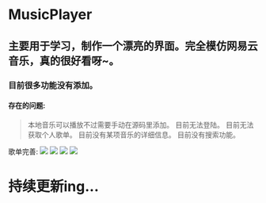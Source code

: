 # MusicPlayer
## 主要用于学习，制作一个漂亮的界面。完全模仿网易云音乐，真的很好看呀~。

### 目前很多功能没有添加。

#### 存在的问题:
> 本地音乐可以播放不过需要手动在源码里添加。
> 目前无法登陆。
> 目前无法获取个人歌单。
> 目前没有某项音乐的详细信息。
> 目前没有搜索功能。

歌单完善:
<img src="/HuberTRoy/MusicPlayer/blob/master/testpic/0.jpg" />
<img src="/HuberTRoy/MusicPlayer/blob/master/testpic/1.jpg" />
<img src="/HuberTRoy/MusicPlayer/blob/master/testpic/4.jpg" />
<img src="/HuberTRoy/MusicPlayer/blob/master/testpic/3.jpg" />

# 持续更新ing...